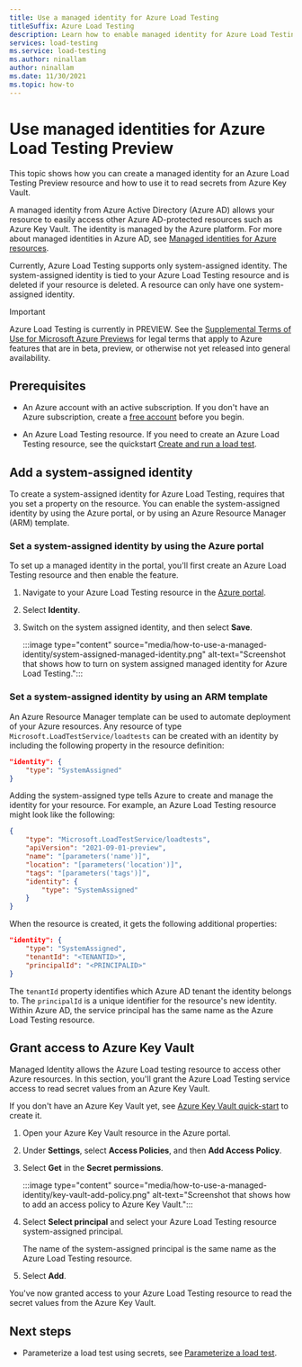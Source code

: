 ```yaml
---
title: Use a managed identity for Azure Load Testing
titleSuffix: Azure Load Testing
description: Learn how to enable managed identity for Azure Load Testing and use it to read secrets from Azure Key Vault.
services: load-testing
ms.service: load-testing
ms.author: ninallam
author: ninallam
ms.date: 11/30/2021
ms.topic: how-to
---
```


# Use managed identities for Azure Load Testing Preview

This topic shows how you can create a managed identity for an Azure Load Testing Preview resource and how to use it to read secrets from Azure Key Vault.

A managed identity from Azure Active Directory (Azure AD) allows your resource to easily access other Azure AD-protected resources such as Azure Key Vault. The identity is managed by the Azure platform. For more about managed identities in Azure AD, see [Managed identities for Azure resources](/azure/active-directory/managed-identities-azure-resources/overview).

Currently, Azure Load Testing supports only system-assigned identity. The system-assigned identity is tied to your Azure Load Testing resource and is deleted if your resource is deleted. A resource can only have one system-assigned identity.

> [!IMPORTANT]
> Azure Load Testing is currently in PREVIEW.
> See the [Supplemental Terms of Use for Microsoft Azure Previews](https://azure.microsoft.com/support/legal/preview-supplemental-terms/) for legal terms that apply to Azure features that are in beta, preview, or otherwise not yet released into general availability.

## Prerequisites  

- An Azure account with an active subscription. If you don't have an Azure subscription, create a [free account](https://azure.microsoft.com/free/?WT.mc_id=A261C142F) before you begin.  

- An Azure Load Testing resource. If you need to create an Azure Load Testing resource, see the quickstart [Create and run a load test](./quickstart-create-and-run-load-test.md).

## Add a system-assigned identity  

To create a system-assigned identity for Azure Load Testing, requires that you set a property on the resource. You can enable the system-assigned identity by using the Azure portal, or by using an Azure Resource Manager (ARM) template.

### Set a system-assigned identity by using the Azure portal

To set up a managed identity in the portal, you'll first create an Azure Load Testing resource and then enable the feature.

1. Navigate to your Azure Load Testing resource in the [Azure portal](https://portal.azure.com).

1. Select **Identity**.

1. Switch on the system assigned identity, and then select **Save**.

    :::image type="content" source="media/how-to-use-a-managed-identity/system-assigned-managed-identity.png" alt-text="Screenshot that shows how to turn on system assigned managed identity for Azure Load Testing.":::

### Set a system-assigned identity by using an ARM template

An Azure Resource Manager template can be used to automate deployment of your Azure resources. Any resource of type `Microsoft.LoadTestService/loadtests` can be created with an identity by including the following property in the resource definition:

```json
"identity": {
    "type": "SystemAssigned"
}
```

Adding the system-assigned type tells Azure to create and manage the identity for your resource. For example, an Azure Load Testing resource might look like the following:

```json
{
    "type": "Microsoft.LoadTestService/loadtests",
    "apiVersion": "2021-09-01-preview",
    "name": "[parameters('name')]",
    "location": "[parameters('location')]",
    "tags": "[parameters('tags')]",
    "identity": {
        "type": "SystemAssigned"
    }
}
```

When the resource is created, it gets the following additional properties:

```json
"identity": {
    "type": "SystemAssigned",
    "tenantId": "<TENANTID>",
    "principalId": "<PRINCIPALID>"
}
```

The `tenantId` property identifies which Azure AD tenant the identity belongs to. The `principalId` is a unique identifier for the resource's new identity. Within Azure AD, the service principal has the same name as the Azure Load Testing resource.

## Grant access to Azure Key Vault

Managed Identity allows the Azure Load testing resource to access other Azure resources. In this section, you'll grant the Azure Load Testing service access to read secret values from an Azure Key Vault.

If you don't have an Azure Key Vault yet, see [Azure Key Vault quick-start](/azure/key-vault/secrets/quick-create-cli) to create it.

1. Open your Azure Key Vault resource in the Azure portal.

1. Under **Settings**, select **Access Policies**, and then **Add Access Policy**.

1. Select **Get** in the **Secret permissions**.

    :::image type="content" source="media/how-to-use-a-managed-identity/key-vault-add-policy.png" alt-text="Screenshot that shows how to add an access policy to Azure Key Vault.":::

1. Select **Select principal** and select your Azure Load Testing resource system-assigned principal.

    The name of the system-assigned principal is the same name as the Azure Load Testing resource.

1. Select **Add**.

You've now granted access to your Azure Load Testing resource to read the secret values from the Azure Key Vault.

## Next steps

- Parameterize a load test using secrets, see [Parameterize a load test](./how-to-parameterize-load-tests.md).
